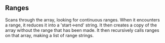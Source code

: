 Ranges
---
Scans through the array, looking for continuous ranges. When it encounters a range, it reduces it into a 'start->end' string. It then creates a copy of the array without the range that has been made. It then recursively calls ranges on that array, making a list of range strings.
